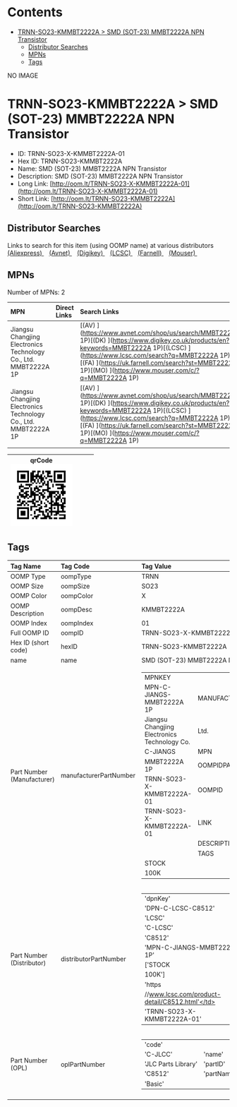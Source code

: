 



Contents
========

* [TRNN-SO23-KMMBT2222A > SMD (SOT-23) MMBT2222A NPN Transistor](#trnn-so23-kmmbt2222a--smd-sot-23-mmbt2222a-npn-transistor)
	* [Distributor Searches](#distributor-searches)
	* [MPNs](#mpns)
	* [Tags](#tags)
  
NO IMAGE  
# TRNN-SO23-KMMBT2222A > SMD (SOT-23) MMBT2222A NPN Transistor

- ID: TRNN-SO23-X-KMMBT2222A-01
- Hex ID: TRNN-SO23-KMMBT2222A
- Name: SMD (SOT-23) MMBT2222A NPN Transistor
- Description: SMD (SOT-23) MMBT2222A NPN Transistor
- Long Link: [http://oom.lt/TRNN-SO23-X-KMMBT2222A-01](http://oom.lt/TRNN-SO23-X-KMMBT2222A-01)
- Short Link: [http://oom.lt/TRNN-SO23-KMMBT2222A](http://oom.lt/TRNN-SO23-KMMBT2222A)

## Distributor Searches
  
Links to search for this item (using OOMP name) at various distributors  
[(Aliexpress) ](https://www.aliexpress.com/wholesale?SearchText=1117SMD+SOT-23+MMBT2222A+NPN+Transistor)&nbsp;&nbsp;&nbsp;[(Avnet) ](https://www.avnet.com/shop/us/search/SMD+SOT-23+MMBT2222A+NPN+Transistor)&nbsp;&nbsp;&nbsp;[(Digikey) ](https://www.digikey.co.uk/en/products/result?s=SMD+SOT-23+MMBT2222A+NPN+Transistor)&nbsp;&nbsp;&nbsp;[(LCSC) ](https://www.lcsc.com/search?q=SMD+SOT-23+MMBT2222A+NPN+Transistor)&nbsp;&nbsp;&nbsp;[(Farnell) ](https://uk.farnell.com/search?st=SMD+SOT-23+MMBT2222A+NPN+Transistor)&nbsp;&nbsp;&nbsp;[(Mouser) ](https://www.mouser.com/c/?q=SMD+SOT-23+MMBT2222A+NPN+Transistor)&nbsp;&nbsp;&nbsp;
## MPNs
  
Number of MPNs: 2  

|MPN|Direct Links|Search Links|
| :--- | :--- | :--- |
|Jiangsu Changjing Electronics Technology Co., Ltd.<br>MMBT2222A 1P||[(AV) ](https://www.avnet.com/shop/us/search/MMBT2222A 1P)[(DK) ](https://www.digikey.co.uk/products/en?keywords=MMBT2222A 1P)[(LCSC) ](https://www.lcsc.com/search?q=MMBT2222A 1P)[(FA) ](https://uk.farnell.com/search?st=MMBT2222A 1P)[(MO) ](https://www.mouser.com/c/?q=MMBT2222A 1P)|
|Jiangsu Changjing Electronics Technology Co., Ltd.<br>MMBT2222A 1P||[(AV) ](https://www.avnet.com/shop/us/search/MMBT2222A 1P)[(DK) ](https://www.digikey.co.uk/products/en?keywords=MMBT2222A 1P)[(LCSC) ](https://www.lcsc.com/search?q=MMBT2222A 1P)[(FA) ](https://uk.farnell.com/search?st=MMBT2222A 1P)[(MO) ](https://www.mouser.com/c/?q=MMBT2222A 1P)|
||||
  

|qrCode<br>[![](https://raw.githubusercontent.com/oomlout/oomlout_OOMP_parts_V2/main/TRNN/SO23/X/KMMBT2222A/01/qrCode_140.png)](https://github.com/oomlout/oomlout_OOMP_parts_V2/tree/main/TRNN/SO23/X/KMMBT2222A/01/qrCode.png)||||
| :---: | :---: | :---: | :---: |

## Tags
  

|Tag Name|Tag Code|Tag Value|
| :--- | :--- | :--- |
|OOMP Type|oompType|TRNN|
|OOMP Size|oompSize|SO23|
|OOMP Color|oompColor|X|
|OOMP Description|oompDesc|KMMBT2222A|
|OOMP Index|oompIndex|01|
|Full OOMP ID|oompID|TRNN-SO23-X-KMMBT2222A-01|
|Hex ID (short code)|hexID|TRNN-SO23-KMMBT2222A|
|name|name|SMD (SOT-23) MMBT2222A NPN Transistor|
|Part Number (Manufacturer)|manufacturerPartNumber|<table><tr><td>MPNKEY</td></tr><tr><td> MPN-C-JIANGS-MMBT2222A 1P</td><td> MANUFACTURER</td></tr><tr><td> Jiangsu Changjing Electronics Technology Co.</td><td> Ltd.</td><td> MANUCODE</td></tr><tr><td> C-JIANGS</td><td> MPN</td></tr><tr><td> MMBT2222A 1P</td><td> OOMPIDPARTIAL</td></tr><tr><td> TRNN-SO23-X-KMMBT2222A-01</td><td> OOMPID</td></tr><tr><td> TRNN-SO23-X-KMMBT2222A-01</td><td> LINK</td></tr><tr><td> </td><td> DESCRIPTION</td></tr><tr><td> </td><td> TAGS</td></tr><tr><td> STOCK</td></tr><tr><td>100K</td></tr></table></td><td> <table><tr><td>MPNKEY</td></tr><tr><td> MPN-C-JIANGS-MMBT2222A 1P</td><td> MANUFACTURER</td></tr><tr><td> Jiangsu Changjing Electronics Technology Co.</td><td> Ltd.</td><td> MANUCODE</td></tr><tr><td> C-JIANGS</td><td> MPN</td></tr><tr><td> MMBT2222A 1P</td><td> OOMPIDPARTIAL</td></tr><tr><td> TRNN-SO23-X-KMMBT2222A-01</td><td> OOMPID</td></tr><tr><td> TRNN-SO23-X-KMMBT2222A-01</td><td> LINK</td></tr><tr><td> </td><td> DESCRIPTION</td></tr><tr><td> </td><td> TAGS</td></tr><tr><td> STOCK</td></tr><tr><td>100K</td></tr></table>|
|Part Number (Distributor)|distributorPartNumber|<table><tr><td>'dpnKey'</td></tr><tr><td> 'DPN-C-LCSC-C8512'</td><td> 'DISTRIBUTOR'</td></tr><tr><td> 'LCSC'</td><td> 'DISTRCODE'</td></tr><tr><td> 'C-LCSC'</td><td> 'DPN'</td></tr><tr><td> 'C8512'</td><td> 'MPN'</td></tr><tr><td> 'MPN-C-JIANGS-MMBT2222A 1P'</td><td> 'TAGS'</td></tr><tr><td> ['STOCK</td></tr><tr><td>100K']</td><td> 'LINK'</td></tr><tr><td> 'https</td></tr><tr><td>//www.lcsc.com/product-detail/C8512.html'</td><td> 'OOMPID'</td></tr><tr><td> 'TRNN-SO23-X-KMMBT2222A-01'</td></tr></table>|
|Part Number (OPL)|oplPartNumber|<table><tr><td>'code'</td></tr><tr><td> 'C-JLCC'</td><td> 'name'</td></tr><tr><td> 'JLC Parts Library'</td><td> 'partID'</td></tr><tr><td> 'C8512'</td><td> 'partName'</td></tr><tr><td> 'Basic'</td></tr></table>|
||||
